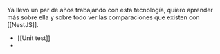 Ya llevo un par de años trabajando con esta tecnología, quiero aprender más sobre ella y sobre todo ver las comparaciones que existen con [[NestJS]].

- [[Unit test]]
- 